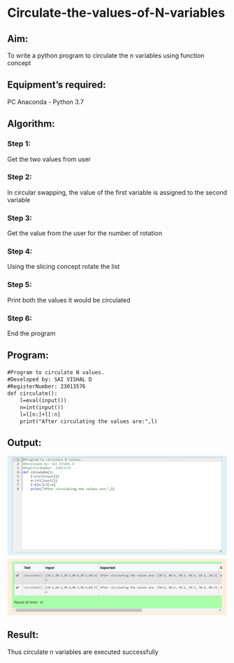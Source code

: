 # Circulate-the-values-of-N-variables
## Aim:
To write a python program to circulate the n variables using function concept
## Equipment’s required:
PC
Anaconda - Python 3.7
## Algorithm: 
### Step 1:
Get the two values from user
### Step 2:
In circular swapping, the value of the first variable is assigned to the second variable
### Step 3: 
Get the value from the user for the number of rotation
### Step 4: 
Using the slicing concept rotate the list
### Step 5:
Print both the values it would be circulated
### Step 6: 
End the program

## Program:
``````
#Program to circulate N values.
#Developed by: SAI VISHAL D
#RegisterNumber: 23013576
def circulate():
    l=eval(input())
    n=int(input())
    l=l[n:]+l[:n]
    print("After circulating the values are:",l)

``````

## Output:

![Alt text](<Screenshot 2023-10-25 153045.png>)

## Result:
Thus circulate n variables are executed successfully
